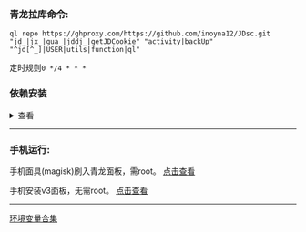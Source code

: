 ### 青龙拉库命令:

`ql repo https://ghproxy.com/https://github.com/inoyna12/JDsc.git "jd_|jx_|gua_|jddj_|getJDCookie" "activity|backUp" "^jd[^_]|USER|utils|function|ql"`

定时规则`0 */4 * * *`

### 依赖安装
<details>
<summary>查看</summary>

#### 青龙面板运行JD脚本必备的3个依赖:

##### 第一种方法:

如果你的青龙面板版本在2.10.0以上，那么在面板内找到依赖管理-添加

nodejs那里添加`jsdom`和`png-js`

py那里装`requests`

安装成功就可以了

##### 第二种方法:

ssh连接你的服务器
```bash
docker exec -it qinglong bash -c "cd /ql/scripts && npm install jsdom"
```

`docker exec -it qinglong bash -c "cd /ql/scripts && npm install png-js"`

`docker exec -it qinglong bash -c "pip3 install requests"`
  
exit
</details>

___

### 手机运行:

手机面具(magisk)刷入青龙面板，需root。 [点击查看](/backUp/magisk_qinglong.md)

手机安装v3面板，无需root。 [点击查看](/backUp/Termux.md)

___

[环境变量合集](/backUp/githubAction.md)
